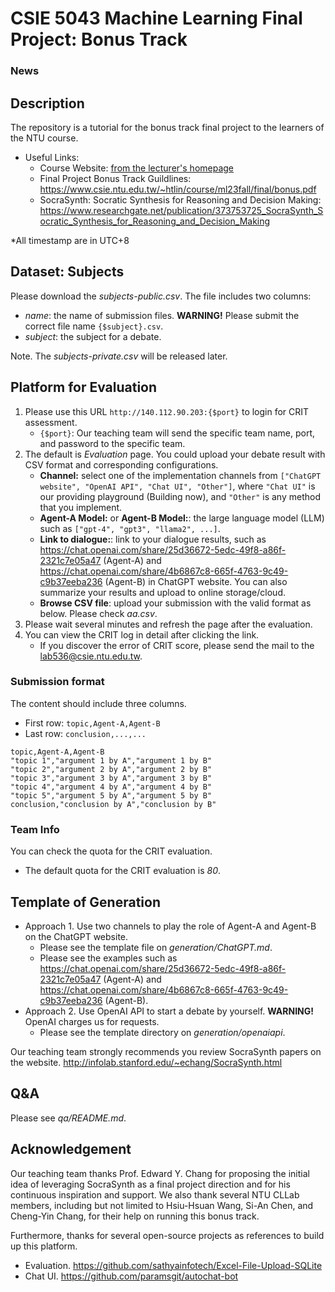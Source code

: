 # CSIE 5043 Machine Learning Final Project: Bonus Track

### News

## Description
The repository is a tutorial for the bonus track final project to the learners of the NTU course. 
- Useful Links:
    - Course Website: [from the lecturer's homepage](https://www.csie.ntu.edu.tw/~htlin/course/ml23fall/)
    - Final Project Bonus Track Guildlines: <https://www.csie.ntu.edu.tw/~htlin/course/ml23fall/final/bonus.pdf>
    - SocraSynth: Socratic Synthesis for Reasoning and Decision Making: <https://www.researchgate.net/publication/373753725_SocraSynth_Socratic_Synthesis_for_Reasoning_and_Decision_Making>
              
*All timestamp are in UTC+8

## Dataset: Subjects

Please download the *subjects-public.csv*. The file includes two columns:

- *name*: the name of submission files. **WARNING!** Please submit the correct file name `{$subject}.csv`.
- *subject*: the subject for a debate.

Note. The *subjects-private.csv* will be released later.

## Platform for Evaluation

1. Please use this URL `http://140.112.90.203:{$port}` to login for CRIT assessment.
    - `{$port}`: Our teaching team will send the specific team name, port, and password to the specific team.
2. The default is *Evaluation* page. You could upload your debate result with CSV format and corresponding configurations.
    - **Channel:** select one of the implementation channels from `["ChatGPT website", "OpenAI API", "Chat UI", "Other"]`, where `"Chat UI"` is our providing playground (Building now), and `"Other"` is any method that you implement.
    - **Agent-A Model:** or **Agent-B Model:**: the large language model (LLM) such as `["gpt-4", "gpt3", "llama2", ...]`.
    - **Link to dialogue:**: link to your dialogue results, such as <https://chat.openai.com/share/25d36672-5edc-49f8-a86f-2321c7e05a47> (Agent-A) and <https://chat.openai.com/share/4b6867c8-665f-4763-9c49-c9b37eeba236> (Agent-B) in ChatGPT website. You can also summarize your results and upload to online storage/cloud.
    - **Browse CSV file**: upload your submission with the valid format as below. Please check *aa.csv*.
3. Please wait several minutes and refresh the page after the evaluation.
4. You can view the CRIT log in detail after clicking the link.
    - If you discover the error of CRIT score, please send the mail to the <lab536@csie.ntu.edu.tw>.

### Submission format

The content should include three columns.

- First row: `topic,Agent-A,Agent-B`
- Last row: `conclusion,...,...`

```csv
topic,Agent-A,Agent-B
"topic 1","argument 1 by A","argument 1 by B"
"topic 2","argument 2 by A","argument 2 by B"
"topic 3","argument 3 by A","argument 3 by B"
"topic 4","argument 4 by A","argument 4 by B"
"topic 5","argument 5 by A","argument 5 by B"
conclusion,"conclusion by A","conclusion by B"
```

### Team Info

You can check the quota for the CRIT evaluation.

- The default quota for the CRIT evaluation is *80*.

## Template of Generation

- Approach 1. Use two channels to play the role of Agent-A and Agent-B on the ChatGPT website.
    - Please see the template file on *generation/ChatGPT.md*.
    - Please see the examples such as <https://chat.openai.com/share/25d36672-5edc-49f8-a86f-2321c7e05a47> (Agent-A) and <https://chat.openai.com/share/4b6867c8-665f-4763-9c49-c9b37eeba236> (Agent-B).
- Approach 2. Use OpenAI API to start a debate by yourself. **WARNING!** OpenAI charges us for requests.
    - Please see the template directory on *generation/openaiapi*.

Our teaching team strongly recommends you review SocraSynth papers on the website. <http://infolab.stanford.edu/~echang/SocraSynth.html>

## Q&A

Please see *qa/README.md*.

## Acknowledgement

Our teaching team thanks Prof. Edward Y. Chang for proposing the initial idea of leveraging SocraSynth as a final project direction and for his continuous inspiration and support. We also thank several NTU CLLab members, including but not limited to Hsiu-Hsuan Wang, Si-An Chen, and Cheng-Yin Chang, for their help on running this bonus track.

Furthermore, thanks for several open-source projects as references to build up this platform.

- Evaluation. <https://github.com/sathyainfotech/Excel-File-Upload-SQLite>
- Chat UI. <https://github.com/paramsgit/autochat-bot>
